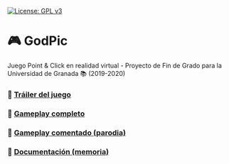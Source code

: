[![License: GPL v3](https://img.shields.io/badge/License-GPLv3-blue.svg)](https://www.gnu.org/licenses/gpl-3.0)

# :video_game: GodPic
Juego Point &amp; Click en realidad virtual - Proyecto de Fin de Grado para la Universidad de Granada :books: (2019-2020)

### :movie_camera: [Tráiler del juego](https://youtu.be/dDoTUGG7xKg)
### :movie_camera: [Gameplay completo](https://youtu.be/TFguJMnXS4o)
### :movie_camera: [Gameplay comentado (parodia)](https://youtu.be/utbNkXE8JM0)

### :page_with_curl: [Documentación (memoria)](https://github.com/OMGitsXupi/GodPic/blob/master/Memoria%20TFG.pdf)
